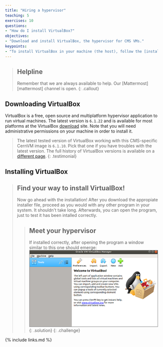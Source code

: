```yaml
---
title: "Hiring a hypervisor"
teaching: 5
exercises: 10
questions:
- "How do I install VirtualBox?"
objectives:
- "Download and install VirtualBox, the hypervisor for CMS VMs."
keypoints:
- "To install VirtualBox in your machine (the host), follow the [installation](https://www.virtualbox.org/wiki/Downloads) instructions and run them in your device."  
---
```

> ## Helpline
>
> Remember that we are always available to help.  Our [Mattermost][mattermost] channel is open.
{: .callout}

## Downloading VirtualBox

VirtualBox is a free, open source and multiplatform hypervisor application to run virtual machines.  The latest version is `6.1.22` and is available for most platforms at the VirtualBox [download](https://www.virtualbox.org/wiki/Downloads) site. Note that you will need administrative permissions on your machine in order to install it.

> The latest tested version of VirtualBox working with this CMS-specific CernVM image is `6.1.10`. Pick that one if you have troubles with the latest version. The full history of VirtualBox versions is available on a [different page](https://www.virtualbox.org/wiki/Download_Old_Builds).
{: .testimonial}

## Installing VirtualBox

> ## Find your way to install VirtualBox!
> Now go ahead with the installation! After you download the appropiate installer file, proceed as you would with any other program in your system. It shouldn't take long.  Afterwards, you can open the program, just to test it has been intalled correctly.
>> ## Meet your hypervisor
>>
>> If installed correctly, after opening the program a window similar to this one should emerge:
>> ![](../fig/virtualbox.png)
> {: .solution}
{: .challenge}


{% include links.md %}
